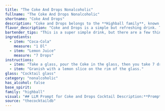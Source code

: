 ```yaml
---
title: "The Coke And Drops Nonalcoholic"
fullname: "The Coke And Drops Nonalcoholic"
shortname: "Coke And Drops"
description: "Coke and Drops belongs to the **Highball family**, known for their simple, refreshing nature. Its origins likely lie in the early 20th century, a time when Coca-Cola was a popular soda and simple drinks with a touch of citrus were common. "
flavor_description: "Coke and Drops is a simple but refreshing drink. The Coca-Cola provides a familiar sweetness and fizz, while the lemon juice cuts through the sugar with a bright, tart acidity. The result is a balanced, effervescent drink that's perfect for quenching your thirst on a hot day. "
bartender_tips: "This is a super simple drink, but there are a few things to keep in mind. First, use fresh lemon juice. It makes a world of difference. Second, don't overpower the Coke. Start with just a few drops of lemon juice and taste as you go. You can always add more!  Lastly, a splash of Angostura bitters adds a nice complexity."
ingredients:
  - item: "Coca-Cola"
    measure: "1 Dl"
  - item: "Lemon Juice"
    measure: "7 Drops"
instructions:
  - item: "Take a glass, pour the Coke in the glass, then you take 7 drops of lemon juice."
  - item: "Granish with a lemon slice on the rim of the glass."
glass: "Cocktail glass"
category: "nonalcoholic"
has_alcohol: false
base_spirit:
family: "highball"
visual: "## LLM Prompt for Coke and Drops Cocktail Description:**Prompt:** Imagine a tall glass filled with **classic Coca-Cola**, its dark amber hue shimmering under the light.  The surface is punctuated by **tiny, sparkling bubbles** rising to the top, creating a delicate effervescence.  A **splash of vibrant lemon juice** sits at the bottom of the glass, its pale yellow color contrasting sharply with the cola. The **two liquids remain separate**, creating a layered effect, with the lemon juice acting as a bright, citrusy base for the dark, sweet cola.  **Describe this visual scene in detail, using sensory language to capture the appearance, texture, and overall feeling of this Coke and Drops cocktail.** "
source: "thecocktaildb"
---
```


